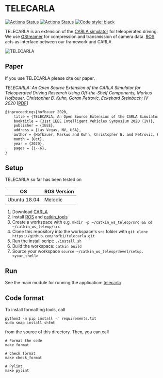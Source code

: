 # TELECARLA

[![Actions Status](https://github.com/hofbi/telecarla/workflows/CI/badge.svg)](https://github.com/hofbi/telecarla)
[![Actions Status](https://github.com/hofbi/telecarla/workflows/CodeQL/badge.svg)](https://github.com/hofbi/telecarla)
[![Code style: black](https://img.shields.io/badge/code%20style-black-000000.svg)](https://github.com/psf/black)

TELECARLA is an extension of the [CARLA simulator](https://carla.org/) for teleoperated driving. We use [GStreamer](https://gstreamer.freedesktop.org/) for compression and transmission of camera data. [ROS](https://www.ros.org/) acts as interface between our framework and CARLA.

![TELECARLA](doc/telecarla.jpg "TELECARLA Architecture")

## Paper

If you use TELECARLA please cite our paper.

*TELECARLA: An Open Source Extension of the CARLA Simulator for Teleoperated Driving Research Using Off-the-Shelf Components, Markus Hofbauer, Christopher B. Kuhn, Goran Petrovic, Eckehard Steinbach; IV 2020* [[PDF](https://www.researchgate.net/publication/341293636_TELECARLA_An_Open_Source_Extension_of_the_CARLA_Simulator_for_Teleoperated_Driving_Research_Using_Off-the-Shelf_Components)]

```tex
@inproceedings{hofbauer_2020,
    title = {TELECARLA: An Open Source Extension of the CARLA Simulator for Teleoperated Driving Research Using Off-the-Shelf Components},
    booktitle = {31st IEEE Intelligent Vehicles Symposium 2020 (IV)},
    publisher = {IEEE},
    address = {Las Vegas, NV, USA},
    author = {Hofbauer, Markus and Kuhn, Christopher B. and Petrovic, Goran and Steinbach, Eckehard},
    month = {Oct},
    year = {2020},
    pages = {1--6},
}
```

## Setup

TELECARLA so far has been tested on

| OS  | ROS Version |
| --- | ----------- |
| Ubuntu 18.04 | Melodic |

1. Download [CARLA](https://github.com/carla-simulator/carla/releases/latest)
1. Install [ROS](http://wiki.ros.org/ROS/Installation) and [catkin_tools](https://catkin-tools.readthedocs.io/en/latest/installing.html#installing-catkin-tools)
1. Create a workspace with e.g. `mkdir -p ~/catkin_ws_teleop/src && cd ~/catkin_ws_teleop/src`
1. Clone this repository into the workspace's `src` folder with `git clone https://github.com/hofbi/telecarla.git`
1. Run the install script: `./install.sh`
1. Build the workspace: `catkin build`
1. Source your workspace `source ~/catkin_ws_teleop/devel/setup.<your_shell>`

## Run

See the main module for running the application: [telecarla](telecarla/README.md#Run)

## Code format

To install formatting tools, call

```shell
python3 -m pip install -r requirements.txt
sudo snap install shfmt
```

from the source of this directory. Then, you can call

```shell
# Format the code
make format

# Check format
make check_format

# Pylint
make pylint
```
